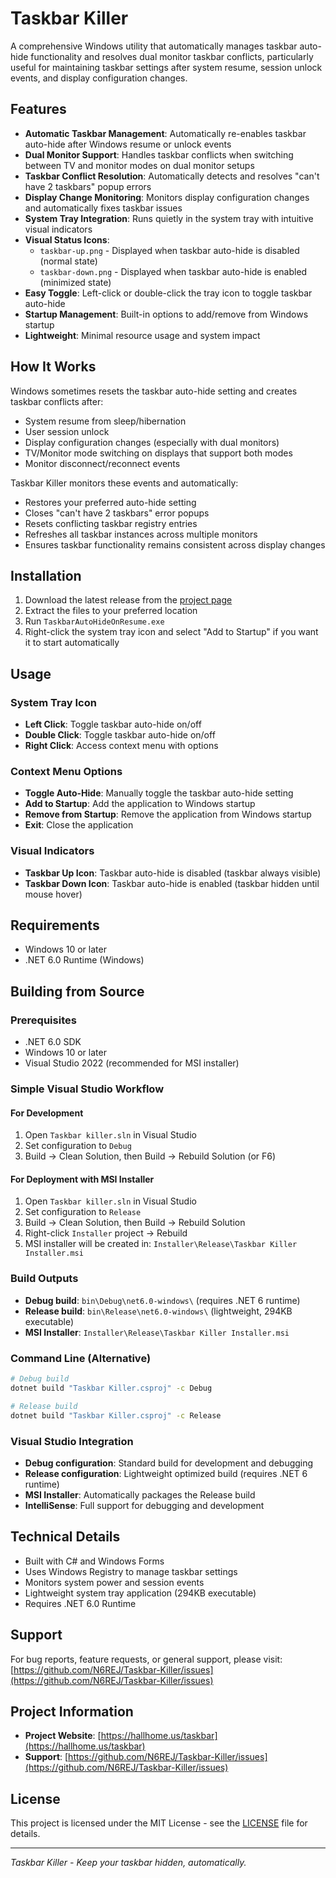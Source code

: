 # Taskbar Killer

A comprehensive Windows utility that automatically manages taskbar auto-hide functionality and resolves dual monitor taskbar conflicts, particularly useful for maintaining taskbar settings after system resume, session unlock events, and display configuration changes.

## Features

- **Automatic Taskbar Management**: Automatically re-enables taskbar auto-hide after Windows resume or unlock events
- **Dual Monitor Support**: Handles taskbar conflicts when switching between TV and monitor modes on dual monitor setups
- **Taskbar Conflict Resolution**: Automatically detects and resolves "can't have 2 taskbars" popup errors
- **Display Change Monitoring**: Monitors display configuration changes and automatically fixes taskbar issues
- **System Tray Integration**: Runs quietly in the system tray with intuitive visual indicators
- **Visual Status Icons**: 
  - `taskbar-up.png` - Displayed when taskbar auto-hide is disabled (normal state)
  - `taskbar-down.png` - Displayed when taskbar auto-hide is enabled (minimized state)
- **Easy Toggle**: Left-click or double-click the tray icon to toggle taskbar auto-hide
- **Startup Management**: Built-in options to add/remove from Windows startup
- **Lightweight**: Minimal resource usage and system impact

## How It Works

Windows sometimes resets the taskbar auto-hide setting and creates taskbar conflicts after:
- System resume from sleep/hibernation
- User session unlock
- Display configuration changes (especially with dual monitors)
- TV/Monitor mode switching on displays that support both modes
- Monitor disconnect/reconnect events

Taskbar Killer monitors these events and automatically:
- Restores your preferred auto-hide setting
- Closes "can't have 2 taskbars" error popups
- Resets conflicting taskbar registry entries
- Refreshes all taskbar instances across multiple monitors
- Ensures taskbar functionality remains consistent across display changes

## Installation

1. Download the latest release from the [project page](https://hallhome.us/taskbar)
2. Extract the files to your preferred location
3. Run `TaskbarAutoHideOnResume.exe`
4. Right-click the system tray icon and select "Add to Startup" if you want it to start automatically

## Usage

### System Tray Icon
- **Left Click**: Toggle taskbar auto-hide on/off
- **Double Click**: Toggle taskbar auto-hide on/off
- **Right Click**: Access context menu with options

### Context Menu Options
- **Toggle Auto-Hide**: Manually toggle the taskbar auto-hide setting
- **Add to Startup**: Add the application to Windows startup
- **Remove from Startup**: Remove the application from Windows startup
- **Exit**: Close the application

### Visual Indicators
- **Taskbar Up Icon**: Taskbar auto-hide is disabled (taskbar always visible)
- **Taskbar Down Icon**: Taskbar auto-hide is enabled (taskbar hidden until mouse hover)

## Requirements

- Windows 10 or later
- .NET 6.0 Runtime (Windows)

## Building from Source

### Prerequisites
- .NET 6.0 SDK
- Windows 10 or later
- Visual Studio 2022 (recommended for MSI installer)

### Simple Visual Studio Workflow

#### For Development
1. Open `Taskbar killer.sln` in Visual Studio
2. Set configuration to `Debug`
3. Build → Clean Solution, then Build → Rebuild Solution (or F6)

#### For Deployment with MSI Installer
1. Open `Taskbar killer.sln` in Visual Studio
2. Set configuration to `Release`
3. Build → Clean Solution, then Build → Rebuild Solution
4. Right-click `Installer` project → Rebuild
5. MSI installer will be created in: `Installer\Release\Taskbar Killer Installer.msi`

### Build Outputs
- **Debug build**: `bin\Debug\net6.0-windows\` (requires .NET 6 runtime)
- **Release build**: `bin\Release\net6.0-windows\` (lightweight, 294KB executable)
- **MSI Installer**: `Installer\Release\Taskbar Killer Installer.msi`

### Command Line (Alternative)
```bash
# Debug build
dotnet build "Taskbar Killer.csproj" -c Debug

# Release build  
dotnet build "Taskbar Killer.csproj" -c Release
```

### Visual Studio Integration
- **Debug configuration**: Standard build for development and debugging
- **Release configuration**: Lightweight optimized build (requires .NET 6 runtime)
- **MSI Installer**: Automatically packages the Release build
- **IntelliSense**: Full support for debugging and development

## Technical Details

- Built with C# and Windows Forms
- Uses Windows Registry to manage taskbar settings
- Monitors system power and session events
- Lightweight system tray application (294KB executable)
- Requires .NET 6.0 Runtime

## Support

For bug reports, feature requests, or general support, please visit:
[https://github.com/N6REJ/Taskbar-Killer/issues](https://github.com/N6REJ/Taskbar-Killer/issues)

## Project Information

- **Project Website**: [https://hallhome.us/taskbar](https://hallhome.us/taskbar)
- **Support**: [https://github.com/N6REJ/Taskbar-Killer/issues](https://github.com/N6REJ/Taskbar-Killer/issues)

## License

This project is licensed under the MIT License - see the [LICENSE](LICENSE) file for details.

---

*Taskbar Killer - Keep your taskbar hidden, automatically.*
